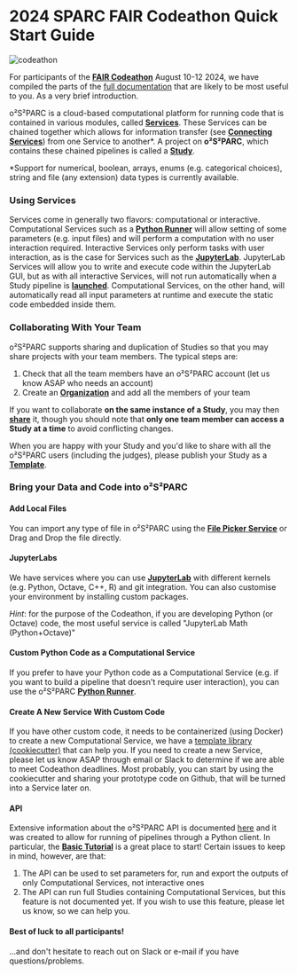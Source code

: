 # 2024 SPARC FAIR Codeathon Quick Start Guide

![codeathon](https://images.ctfassets.net/6bya4tyw8399/2qgsOmFnm7wYIfRrPrqbgx/ae3255858aa12bfcebb52e95c7cacffe/codeathon-graphic.png)

For participants of the [**FAIR Codeathon**](https://sparc.science/news-and-events/events/2023sparc-codeathon) August 10-12 2024, we have compiled the parts of the [full documentation](https://docs.osparc.io/#/) that are likely to be most useful to you. As a very brief introduction.

o²S²PARC is a cloud-based computational platform for running code that is contained in various modules, called [**Services**](../docs/platform_introduction/services.md). These Services can be chained together which allows for information transfer (see [**Connecting Services**](../docs/study_setup/connecting_services.md)) from one Service to another\*. A project on **o²S²PARC**, which contains these chained pipelines is called a [**Study**](../docs/platform_introduction/studies.md).

*Support for numerical, boolean, arrays, enums (e.g. categorical choices), string and file (any extension) data types is currently available.
### Using Services
Services come in generally two flavors: computational or interactive. Computational Services such as a [**Python Runner**](../docs/tutorials/python_runner.md) will allow setting of some parameters (e.g. input files) and will perform a computation with no user interaction required. Interactive Services only perform tasks with user interaction, as is the case for Services such as the [**JupyterLab**](../docs/study_setup/JupyterLabs.md). JupyterLab Services will allow you to write and execute code within the JupyterLab GUI, but as with all interactive Services, will not run automatically when a Study pipeline is [**launched**](../docs/study_setup/run_simulation.md). Computational Services, on the other hand, will automatically read all input parameters at runtime and execute the static code embedded inside them. 

### Collaborating With Your Team
o²S²PARC supports sharing and duplication of Studies so that you may share projects with your team members. The typical steps are:
1. Check that all the team members have an o²S²PARC account (let us know ASAP who needs an account)
2. Create an [**Organization**](../docs/study_setup/sharestudy?id=organization) and add all the members of your team

If you want to collaborate **on the same instance of a Study**, you may then [**share**](../docs/study_setup/sharestudy?id=sharing-a-study) it, though you should note that **only one team member can access a Study at a time** to avoid conflicting changes. 

When you are happy with your Study and you'd like to share with all the o²S²PARC users (including the judges), please publish your Study as a [**Template**](../docs/study_setup/sharestudy?id=publishing-a-study-as-a-template).

### Bring your Data and Code into **o²S²PARC** 

#### Add Local Files
You can import any type of file in o²S²PARC using the [**File Picker Service**](../docs/study_setup/loading_data/loading_data.md) or Drag and Drop the file directly.

#### JupyterLabs
We have services where you can use [**JupyterLab**](../docs/study_setup/JupyterLabs.md) with different kernels (e.g. Python, Octave, C++, R) and git integration. You can also customise your environment by installing custom packages.

*Hint*: for the purpose of the Codeathon, if you are developing Python (or Octave) code, the most useful service is called "JupyterLab Math (Python+Octave)"

#### Custom Python Code as a Computational Service
If you prefer to have your Python code as a Computational Service (e.g. if you want to build a pipeline that doesn't require user interaction), you can use the o²S²PARC [**Python Runner**](../docs/tutorials/python_runner.md).

#### Create A New Service With Custom Code
If you have other custom code, it needs to be containerized (using Docker) to create a new Computational Service, we have a [template library (cookiecutter)](https://github.com/ITISFoundation/cookiecutter-osparc-service) that can help you. If you need to create a new Service, please let us know ASAP through email or Slack to determine if we are able to meet Codeathon deadlines. Most probably, you can start by using the cookiecutter and sharing your prototype code on Github, that will be turned into a Service later on.

#### API
Extensive information about the o²S²PARC API is documented [here](https://itisfoundation.github.io/osparc-simcore-clients/#/) and it was created to allow for running of pipelines through a Python client. In particular, the [**Basic Tutorial**](https://itisfoundation.github.io/osparc-simcore-clients/#/clients/python/artifacts/docs/BasicTutorial_v0.6.0) is a great place to start! Certain issues to keep in mind, however, are that:
1. The API can be used to set parameters for, run and export the outputs of only Computational Services, not interactive ones
2. The API can run full Studies containing Computational Services, but this feature is not documented yet. If you wish to use this feature, please let us know, so we can help you.



#### Best of luck to all participants!
...and don't hesitate to reach out on Slack or e-mail if you have questions/problems.